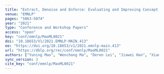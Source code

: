 ```yaml
---
title: "Extract, Denoise and Enforce: Evaluating and Improving Concept Preservation for Text-to-Text Generation."
venue: "EMNLP"
pages: "5063-5074"
year: "2021"
type: "Conference and Workshop Papers"
access: "open"
key: "conf/emnlp/MaoML0021"
doi: "10.18653/V1/2021.EMNLP-MAIN.413"
ee: "https://doi.org/10.18653/v1/2021.emnlp-main.413"
url: "https://dblp.org/rec/conf/emnlp/MaoML0021"
authors: ["Yuning Mao", "Wenchang Ma", "Deren Lei", "Jiawei Han", "Xiang Ren"]
sync_version: 3
cite_key: "conf/emnlp/MaoML0021"
---
```

